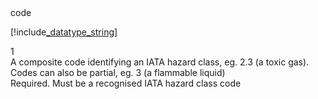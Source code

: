 <div class="property">
    <div class="name">code</div>
    <div class="type">

[!include[_datatype_string](_datatype_string.md)]
</div>
    <div class="occurs">1</div>
    <div class="description">A composite code identifying an IATA hazard class, eg. 2.3 (a toxic gas). Codes can also be partial, eg. 3 (a flammable liquid)</div>
    <div class="validation">Required. Must be a recognised IATA hazard class code</div>
</div>